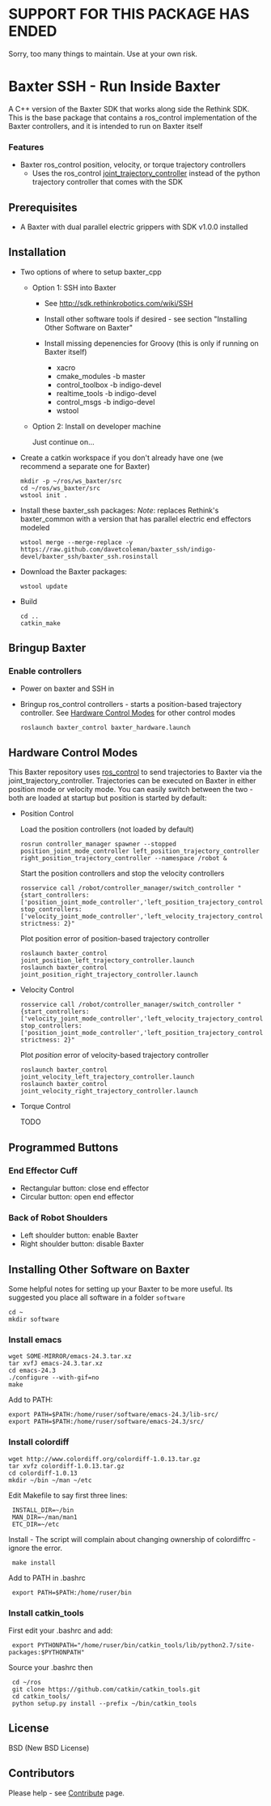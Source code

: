 # SUPPORT FOR THIS PACKAGE HAS ENDED
Sorry, too many things to maintain. Use at your own risk.

Baxter SSH - Run Inside Baxter
======

A C++ version of the Baxter SDK that works along side the Rethink SDK. This is the base package that contains a ros_control implementation of the Baxter controllers, and it is intended to run on Baxter itself

### Features

 * Baxter ros_control position, velocity, or torque trajectory controllers
   * Uses the ros_control [joint_trajectory_controller](https://github.com/ros-controls/ros_controllers/tree/hydro-devel/joint_trajectory_controller) instead of the python trajectory controller that comes with the SDK

## Prerequisites

 * A Baxter with dual parallel electric grippers with SDK v1.0.0 installed

## Installation

* Two options of where to setup baxter_cpp

  * Option 1: SSH into Baxter

    * See http://sdk.rethinkrobotics.com/wiki/SSH

    * Install other software tools if desired - see section "Installing Other Software on Baxter"

    * Install missing depenencies for Groovy (this is only if running on Baxter itself)

       * xacro
       * cmake_modules -b master
       * control_toolbox -b indigo-devel
       * realtime_tools -b indigo-devel
	   * control_msgs -b indigo-devel
	   * wstool

  * Option 2: Install on developer machine

     Just continue on...

* Create a catkin workspace if you don't already have one (we recommend a separate one for Baxter)

    ```
    mkdir -p ~/ros/ws_baxter/src
    cd ~/ros/ws_baxter/src
	wstool init .
    ```

* Install these baxter_ssh packages:
    *Note*: replaces Rethink's baxter_common with a version that has parallel electric end effectors modeled

    ```
    wstool merge --merge-replace -y https://raw.github.com/davetcoleman/baxter_ssh/indigo-devel/baxter_ssh/baxter_ssh.rosinstall
    ```

* Download the Baxter packages:

    ```
    wstool update
    ```

* Build

    ```
    cd ..
    catkin_make
    ```

## Bringup Baxter

### Enable controllers

 * Power on baxter and SSH in

 * Bringup ros_control controllers - starts a position-based trajectory controller. See [Hardware Control Modes](#hardware-control-modes) for other control modes
   ```
   roslaunch baxter_control baxter_hardware.launch
   ```

## Hardware Control Modes

This Baxter repository uses [ros_control](http://wiki.ros.org/ros_control) to send trajectories to Baxter via the joint_trajectory_controller. Trajectories can be executed on Baxter in either position mode or velocity mode. You can easily switch between the two - both are loaded at startup but position is started by default:

 * Position Control

   Load the position controllers (not loaded by default)
   ```
   rosrun controller_manager spawner --stopped position_joint_mode_controller left_position_trajectory_controller right_position_trajectory_controller --namespace /robot &
   ```
   Start the position controllers and stop the velocity controllers
   ```
   rosservice call /robot/controller_manager/switch_controller "{start_controllers: ['position_joint_mode_controller','left_position_trajectory_controller','right_position_trajectory_controller'], stop_controllers: ['velocity_joint_mode_controller','left_velocity_trajectory_controller','right_velocity_trajectory_controller'], strictness: 2}"
   ```
   Plot position error of position-based trajectory controller
   ```
   roslaunch baxter_control joint_position_left_trajectory_controller.launch
   roslaunch baxter_control joint_position_right_trajectory_controller.launch
   ```

 * Velocity Control
   ```
   rosservice call /robot/controller_manager/switch_controller "{start_controllers: ['velocity_joint_mode_controller','left_velocity_trajectory_controller','right_velocity_trajectory_controller'], stop_controllers: ['position_joint_mode_controller','left_position_trajectory_controller','right_position_trajectory_controller'], strictness: 2}"
   ```
   Plot *position* error of velocity-based trajectory controller
   ```
   roslaunch baxter_control joint_velocity_left_trajectory_controller.launch
   roslaunch baxter_control joint_velocity_right_trajectory_controller.launch
   ```

 * Torque Control

   TODO

## Programmed Buttons

### End Effector Cuff

 * Rectangular button: close end effector
 * Circular button: open end effector

### Back of Robot Shoulders

 * Left shoulder button: enable Baxter
 * Right shoulder button: disable Baxter

## Installing Other Software on Baxter

Some helpful notes for setting up your Baxter to be more useful. Its suggested you place all software in a folder ``software``

    cd ~
    mkdir software

### Install emacs

    wget SOME-MIRROR/emacs-24.3.tar.xz
    tar xvfJ emacs-24.3.tar.xz
    cd emacs-24.3
    ./configure --with-gif=no
    make

Add to PATH:

    export PATH=$PATH:/home/ruser/software/emacs-24.3/lib-src/
    export PATH=$PATH:/home/ruser/software/emacs-24.3/src/

### Install colordiff

    wget http://www.colordiff.org/colordiff-1.0.13.tar.gz
    tar xvfz colordiff-1.0.13.tar.gz
    cd colordiff-1.0.13
    mkdir ~/bin ~/man ~/etc

Edit Makefile to say first three lines:

     INSTALL_DIR=~/bin
     MAN_DIR=~/man/man1
     ETC_DIR=~/etc

Install - The script will complain about changing ownership of colordiffrc - ignore the error.

     make install

Add to PATH in .bashrc

     export PATH=$PATH:/home/ruser/bin

### Install catkin_tools

First edit your .bashrc and add:

     export PYTHONPATH="/home/ruser/bin/catkin_tools/lib/python2.7/site-packages:$PYTHONPATH"

Source your .bashrc then

     cd ~/ros
     git clone https://github.com/catkin/catkin_tools.git
     cd catkin_tools/
     python setup.py install --prefix ~/bin/catkin_tools


## License

BSD (New BSD License)

## Contributors

Please help - see [Contribute](https://github.com/davetcoleman/baxter_cpp/blob/master/CONTRIBUTING.md) page.
